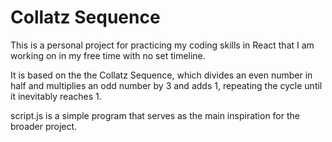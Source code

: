 # Collatz Sequence

This is a personal project for practicing my coding skills in React that I am working on in my free time with no set timeline.

It is based on the the Collatz Sequence, which divides an even number in half and multiplies an odd number by 3 and adds 1,
repeating the cycle until it inevitably reaches 1.

script.js is a simple program that serves as the main inspiration for the broader project.
